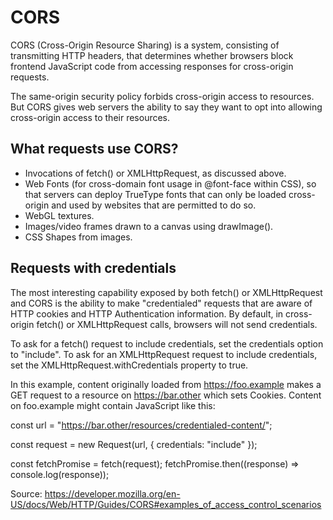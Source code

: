 # CORS

CORS (Cross-Origin Resource Sharing) is a system,
consisting of transmitting HTTP headers, that
determines whether browsers block frontend
JavaScript code from accessing responses for
cross-origin requests.

The same-origin security policy forbids
cross-origin access to resources. But CORS gives
web servers the ability to say they want to opt
into allowing cross-origin access to their
resources. 

## What requests use CORS?

- Invocations of fetch() or XMLHttpRequest, as discussed above.
- Web Fonts (for cross-domain font usage in @font-face within CSS), so that servers can deploy TrueType fonts that can only be loaded cross-origin and used by websites that are permitted to do so.
- WebGL textures.
- Images/video frames drawn to a canvas using drawImage().
- CSS Shapes from images.

## Requests with credentials

The most interesting capability exposed by both fetch() or XMLHttpRequest and CORS is the ability to make "credentialed" requests that are aware of HTTP cookies and HTTP Authentication information. By default, in cross-origin fetch() or XMLHttpRequest calls, browsers will not send credentials.

To ask for a fetch() request to include credentials, set the credentials option to "include".
To ask for an XMLHttpRequest request to include credentials, set the XMLHttpRequest.withCredentials property to true.

In this example, content originally loaded from https://foo.example makes a GET request to a resource on https://bar.other which sets Cookies. Content on foo.example might contain JavaScript like this:

const url = "https://bar.other/resources/credentialed-content/";

const request = new Request(url, { credentials: "include" });

const fetchPromise = fetch(request);
fetchPromise.then((response) => console.log(response));


Source: https://developer.mozilla.org/en-US/docs/Web/HTTP/Guides/CORS#examples_of_access_control_scenarios
